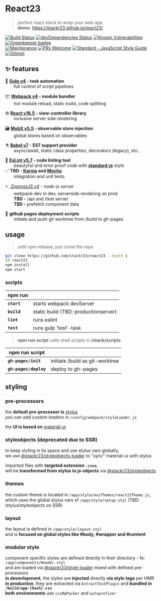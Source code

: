 # React23
> perfect react stack to wrap your web app  
> __demo:__ https://stackr23.github.io/react23/  

[![Build Status](https://travis-ci.com/stackr23/react23.svg?branch=master)](https://travis-ci.com/stackr23/react23)
[![devDependencies Status](https://david-dm.org/stackr23/react23/dev-status.svg)](https://david-dm.org/stackr23/react23?type=dev)
[![Known Vulnerabilities](https://snyk.io/test/github/stackr23/react23/badge.svg)](https://snyk.io/test/github/stackr23/react23)
[![Greenkeeper badge](https://badges.greenkeeper.io/stackr23/react23.svg)](https://greenkeeper.io/)<br />
[![Maintenance][maintenance-img]][maintenance-url]
[![PRs Welcome][pr-welcome]](http://makeapullrequest.com)
<a href="https://standardjs.com"><img src="https://img.shields.io/badge/code_style-standard-brightgreen.svg" alt="Standard - JavaScript Style Guide"></a>
<a href="https://gitmoji.carloscuesta.me">
    <img src="https://img.shields.io/badge/gitmoji-%20😜%20😍-FFDD67.svg?style=flat-square"
         alt="Gitmoji">
</a>

[maintenance-img]: https://img.shields.io/badge/Maintained%3F-yes-green.svg
[maintenance-url]: https://GitHub.com/stackR23/react23/graphs/commit-activity
[pr-welcome]: https://img.shields.io/badge/PRs-welcome-brightgreen.svg?style=flat-square

## :sparkles: features

:robot: __[Gulp v4](https://gulpjs.com/) - task automation__  
&nbsp;&nbsp;&nbsp;&nbsp;&nbsp;&nbsp;&nbsp;full control of script pipelines  

:package: __[Webpack v4](https://webpack.js.org/) - module bundler__  
&nbsp;&nbsp;&nbsp;&nbsp;&nbsp;&nbsp;&nbsp;hot module reload, static build, code splitting

:recycle: __[React v16.5](https://reactjs.org/) - view-controller library__  
&nbsp;&nbsp;&nbsp;&nbsp;&nbsp;&nbsp;&nbsp;inclusive server side rendering

:card_file_box: __[MobX v5.5](https://mobx.js.org/) - observable store injection__  
&nbsp;&nbsp;&nbsp;&nbsp;&nbsp;&nbsp;&nbsp;global stores based on observables

:alembic: __[Babel v7](https://babeljs.io/docs/en/index.html) - ES7 support provider__  
&nbsp;&nbsp;&nbsp;&nbsp;&nbsp;&nbsp;&nbsp;async/await, static class properties, decorators (legacy), etc.. 

:rotating_light: __[EsLint v5.7](https://eslint.org/) - code linting tool__  
&nbsp;&nbsp;&nbsp;&nbsp;&nbsp;&nbsp;&nbsp;beautyful and error proof code with __[standard-js](https://standardjs.com)__ style  
:white_check_mark: __TBD - [Karma](https://github.com/karma-runner/karma) and [Mocha](https://github.com/mochajs/mocha)__  
&nbsp;&nbsp;&nbsp;&nbsp;&nbsp;&nbsp;&nbsp;integration and unit tests  

:zap: __[ExpressJS v4](http://expressjs.com/) - node-js server_  
&nbsp;&nbsp;&nbsp;&nbsp;&nbsp;&nbsp;&nbsp;webpack-dev in dev, serverside rendering on prod  
&nbsp;&nbsp;&nbsp;&nbsp;&nbsp;&nbsp;&nbsp;__TBD -__ /api and /test server  
&nbsp;&nbsp;&nbsp;&nbsp;&nbsp;&nbsp;&nbsp;__TBD -__ prefetch component data 

:rocket: __github pages deployment scripts__  
&nbsp;&nbsp;&nbsp;&nbsp;&nbsp;&nbsp;&nbsp;initiate and push git worktree from /build to gh-pages

## usage  
> until npm release, just clone the repo  

```bash
git clone https://github.com/stackr23/react23 --depth 1  
cd react23  
npm install  
npm start 
```

### scripts

| __npm run__   |                                       |   
|---------------|---------------------------------------|
| __`start`__   | starts webpack devServer              |
| __`build`__   | static build (TBD: productionserver)  |
| __`lint`__    | runs eslint                           |
| __`test`__    | runs gulp 'test'-task                 | 

> __npm run script__ calls shell scripts in __/stack/scripts__

| __npm run script__    |                                   |
|-----------------------|-----------------------------------|
| __`gh-pages/init`__   | initiate /build as git-worktree   |
| __`gh-pages/deploy`__ | deploy to gh-pages                |

## styling

### pre-processors
the __default pre-processor is__ [stylus](http://stylus-lang.com/)  
_you can add custom loaders in `/config/webpack/styleLoader.js`_

the __UI is based on__ [material-ui](https://github.com/mui-org/material-ui)  

### styleobjects (deprecated due to SSR)
to keep styling in its space and use stylus vars globally,  
we use [@stackr23/styleobjects-loader](https://github.com/stackr23/styleobjects-loader) to "sync" material-ui with stylus  
  
imported files with __targeted extension `.csso`__,  
will be __transformed from stylus to js-objects__ via [@stackr23/styleobjects](https://github.com/stackr23/styleobjects)

### themes
the custom theme is located in `/app/style/muiThemes/react23Theme.js`,  
which uses the global stylus vars of `/app/style/setup.styl` (TBD: !stylus!styleobjects on SSR)

### layout
the layout is defined in `/app/style/layout.styl`  
and is __focused on global styles like #body, #wrapper and #content__

### modular style
component specific styles are defined directly in their directory - fe: `/app/components/Header.styl`  
and are loaded via [@stackr23/style-loader](https://github.com/stackr23/style-loader) mixed with defined pre-processors  
__in devevlopment__, the styles are __injected__ directly __via style tags__ per HMR  
__in production__, they are extracted via `ExtractTextPlugin` and __bundled in `/build/app-[hash].css`__  
__both environments__ use `cssMqPacker` and `autoprefixer`
